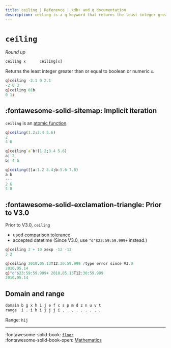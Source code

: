 ```yaml
---
title: ceiling | Reference | kdb+ and q documentation
description: ceiling is a q keyword that returns the least integer greater than its numeric argument.
---
```

# `ceiling`


_Round up_

```txt
ceiling x      ceiling[x]
```

Returns the least integer greater than or equal to boolean or numeric `x`. 

```q
q)ceiling -2.1 0 2.1
-2 0 3
q)ceiling 01b
0 1i
```


## :fontawesome-solid-sitemap: Implicit iteration

`ceiling` is an [atomic function](../basics/atomic.md).

```q
q)ceiling(1.2;3.4 5.6)
2
4 6

q)ceiling`a`b!(1.2;3.4 5.6)
a| 2
b| 4 6

q)ceiling([]a:1.2 3.4;b:5.6 7.8)
a b
---
2 6
4 8
```


## :fontawesome-solid-exclamation-triangle: Prior to V3.0

Prior to V3.0, `ceiling` 

-    used [comparison tolerance](../basics/precision.md#comparison-tolerance)
-    accepted datetime (Since V3.0, use `"d"$23:59:59.999+` instead.)

```q
q)ceiling 2 + 10 xexp -12 -13
3 2

q)ceiling 2010.05.13T12:30:59.999 /type error since V3.0
2010.05.14
q)"d"$23:59:59.999+ 2010.05.13T12:30:59.999
2010.05.14
```


## Domain and range

```txt
domain b g x h i j e f c s p m d z n u v t
range  i . i h i j j j i . . . . . . . . .
```
Range: `hij`


----
:fontawesome-solid-book: 
[`floor`](floor.md) 
<br>
:fontawesome-solid-book-open: 
[Mathematics](../basics/math.md)
